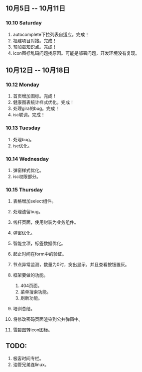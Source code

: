 ## 10月5日 -- 10月11日

### 10.10 Saturday
1. autocomplete下拉列表自适应。完成！
2. 福建项目对接。完成！
3. 预加载知识点。完成！
4. icon图标乱码问题找原因。可能是部署问题，开发环境没有复现。

## 10月12日 -- 10月18日

### 10.12 Monday
1. 首页增加图标。完成！
2. 健康图表统计样式优化。完成！
3. 处理gira的bug。完成！
4. isc联调。完成！

### 10.13 Tuesday
1. 处理bug。
2. isc优化。

### 10.14 Wednesday
1. 弹窗样式优化。
2. isc权限部分。

### 10.15 Thursday
1. 表格增加select组件。
2. 处理遗留bug。
3. 线杆页面，使用封装为业务组件。

3. 弹窗优化。
1. 智能立项，标签数据优化。
1. 起止时间在form中的验证。
1. 节点异常监测，数量为0时，突出显示，并且查看按钮置灰。
1. 框架要做的功能。
   1. 404页面。
   2. 菜单搜索功能。
   3. 刷新功能。
1. 培训总结。
1. 将修改密码页面渲染到公共弹窗中。
1. 雪碧图转icon图标。

## TODO:
1. 极客时间专栏。
2. 油管兄弟连linux。
